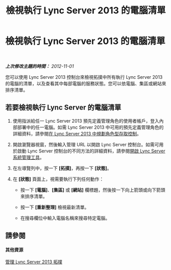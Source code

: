 ﻿---
title: 檢視執行 Lync Server 2013 的電腦清單
TOCTitle: 檢視執行 Lync Server 2013 的電腦清單
ms:assetid: 44eeec27-8b99-44f0-b0bd-622c12393d34
ms:mtpsurl: https://technet.microsoft.com/zh-tw/library/Gg520987(v=OCS.15)
ms:contentKeyID: 49290766
ms.date: 08/10/2015
mtps_version: v=OCS.15
ms.translationtype: HT
---

# 檢視執行 Lync Server 2013 的電腦清單

 

_**上次修改主題的時間：** 2012-11-01_

您可以使用 Lync Server 2013 控制台來檢視拓撲中所有執行 Lync Server 2013 的電腦的清單，以及查看其中每部電腦的服務狀態。您可以依電腦、集區或網站來排序清單。

## 若要檢視執行 Lync Server 的電腦清單

1.  使用指派給任一 Lync Server 2013 預先定義管理角色的使用者帳戶，登入內部部署中的任一電腦。如需 Lync Server 2013 中可用的預先定義管理角色的詳細資料，請參閱[在 Lync Server 2013 中規劃角色型存取控制](lync-server-2013-planning-for-role-based-access-control.md)。

2.  開啟瀏覽器視窗，然後輸入管理 URL 以開啟 Lync Server 控制台。如需可用於啟動 Lync Server 控制台的不同方法的詳細資料，請參閱[開啟 Lync Server 系統管理工具](lync-server-2013-open-lync-server-administrative-tools.md)。

3.  在左導覽列中，按一下 **\[拓撲\]**，再按一下 **\[狀態\]**。

4.  在 **\[狀態\]** 頁面上，視需要執行下列任何動作：
    
      - 按一下 **\[電腦\]**、**\[集區\]** 或 **\[網站\]** 欄標題，然後按一下向上箭頭或向下箭頭來排序清單。
    
      - 按一下 **\[重新整理\]** 檢視最新清單。
    
      - 在搜尋欄位中輸入電腦名稱來搜尋特定電腦。

## 請參閱

#### 其他資源

[管理 Lync Server 2013 拓撲](lync-server-2013-managing-the-lync-server-topology.md)


